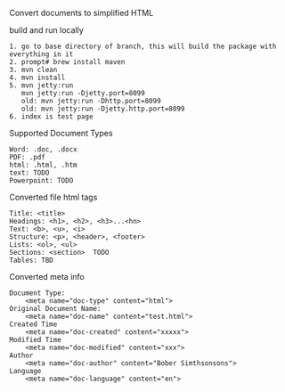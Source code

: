 
Convert documents to simplified HTML



build and run locally

	1. go to base directory of branch, this will build the package with everything in it
	2. prompt# brew install maven
    3. mvn clean
    4. mvn install
    5. mvn jetty:run
       mvn jetty:run -Djetty.port=8099
       old: mvn jetty:run -Dhttp.port=8099
       old: mvn jetty:run -Djetty.http.port=8099   
    6. index is test page
    
Supported Document Types

	Word: .doc, .docx
	PDF: .pdf
	html: .html, .htm
	text: TODO
	Powerpoint: TODO
    
Converted file html tags

	Title: <title>
	Headings: <h1>, <h2>, <h3>...<hn>
	Text: <b>, <u>, <i>
	Structure: <p>, <header>, <footer>
	Lists: <ol>, <ul>
	Sections: <section>  TODO
	Tables: TBD
	
Converted meta info

	Document Type: 
		<meta name="doc-type" content="html">
	Original Document Name: 
		<meta name="doc-name" content="test.html">
	Created Time
		<meta name="doc-created" content="xxxxx">
	Modified Time
		<meta name="doc-modified" content="xxx">
	Author
		<meta name="doc-author" content="Bober Simthsonsons">
	Language
		<meta name="doc-language" content="en">	
		
		
		
		
		
		
	
	
	
